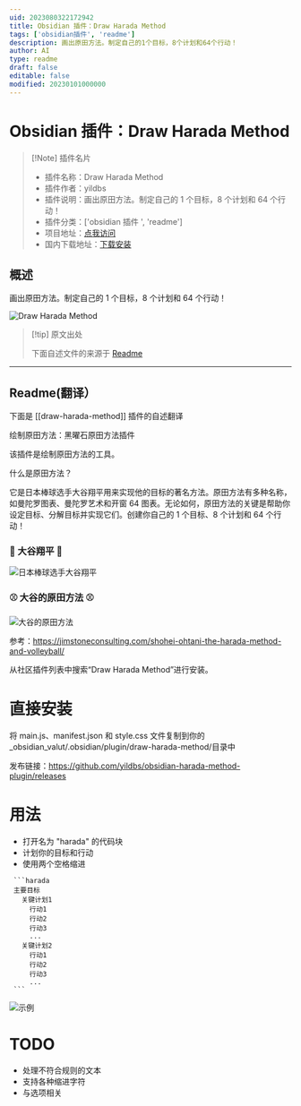 ```yaml
---
uid: 2023080322172942
title: Obsidian 插件：Draw Harada Method
tags: ['obsidian插件', 'readme']
description: 画出原田方法。制定自己的1个目标，8个计划和64个行动！
author: AI
type: readme
draft: false
editable: false
modified: 20230101000000
---
```


# Obsidian 插件：Draw Harada Method

> [!Note] 插件名片
> - 插件名称：Draw Harada Method
> - 插件作者：yildbs
> - 插件说明：画出原田方法。制定自己的 1 个目标，8 个计划和 64 个行动！
> - 插件分类：['obsidian 插件 ', 'readme']
> - 项目地址：[点我访问](https://github.com/yildbs/obsidian-harada-method-plugin)
> - 国内下载地址：[下载安装](https://pkmer.cn/products/plugin/pluginMarket/?draw-harada-method)

## 概述

画出原田方法。制定自己的 1 个目标，8 个计划和 64 个行动！

![Draw Harada Method](https://cdn.pkmer.cn/covers/draw-harada-method.png!pkmer)

> [!tip] 原文出处
>
>下面自述文件的来源于 [Readme](https://ghproxy.net/https://raw.githubusercontent.com/yildbs/obsidian-harada-method-plugin/master/README.md)
>

---

## Readme(翻译）

下面是 [[draw-harada-method]] 插件的自述翻译

绘制原田方法：黑曜石原田方法插件

该插件是绘制原田方法的工具。

什么是原田方法？

它是日本棒球选手大谷翔平用来实现他的目标的著名方法。原田方法有多种名称，如曼陀罗图表、曼陀罗艺术和开窗 64 图表。无论如何，原田方法的关键是帮助你设定目标、分解目标并实现它们。创建你自己的 1 个目标、8 个计划和 64 个行动！

### 🧢 大谷翔平 🧢

![日本棒球选手大谷翔平](https://jimstoneconsulting.com/wp-content/uploads/2022/02/Screen-Shot-2022-02-08-at-9.40.47-AM.png)

### ⚾ 大谷的原田方法 ⚾

![大谷的原田方法](https://jimstoneconsulting.com/wp-content/uploads/2022/02/Screen-Shot-2022-02-07-at-11.53.33-AM.png)

参考：<https://jimstoneconsulting.com/shohei-ohtani-the-harada-method-and-volleyball/>

从社区插件列表中搜索“Draw Harada Method”进行安装。

# 直接安装

将 main.js、manifest.json 和 style.css 文件复制到你的 _obsidian_valut/.obsidian/plugin/draw-harada-method/目录中

发布链接：<https://github.com/yildbs/obsidian-harada-method-plugin/releases>

# 用法

- 打开名为 "harada" 的代码块
- 计划你的目标和行动
- 使用两个空格缩进

~~~
 ```harada
 主要目标
   关键计划1
     行动1
     行动2
     行动3
     ...
   关键计划2
     行动1
     行动2
     行动3
     ...
 ```
~~~

![示例](https://user-images.githubusercontent.com/20436037/231749576-0786fb1a-542c-4476-a5de-d6d16664ee92.gif)

# TODO

- 处理不符合规则的文本
- 支持各种缩进字符
- 与选项相关




